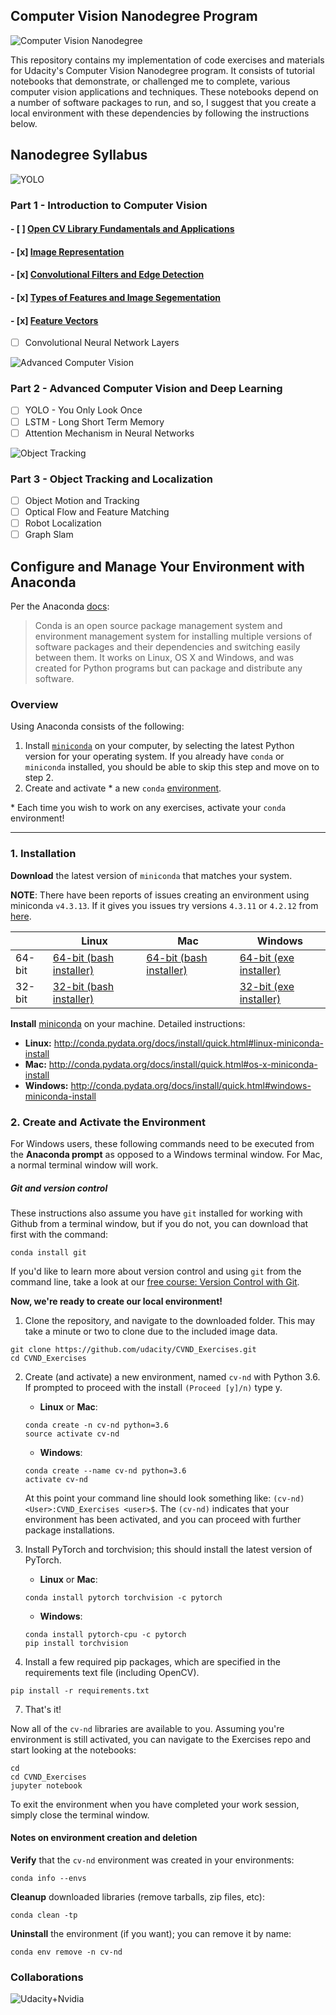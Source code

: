 ## Computer Vision Nanodegree Program
![Computer Vision Nanodegree](https://images.ctfassets.net/2y9b3o528xhq/s0S62tcq7sXKhmKGSpycr/fb972c1ca3725605b33105fcaf1fd310/nd891_open_graph.jpg)

This repository contains my implementation of code exercises and materials for Udacity's Computer Vision Nanodegree program. It consists of tutorial notebooks that demonstrate, or challenged me to complete, various computer vision applications and techniques. These notebooks depend on a number of software packages to run, and so, I suggest that you create a local environment with these dependencies by following the instructions below.

## Nanodegree Syllabus
![YOLO](https://miro.medium.com/max/1400/1*4yMLrBPGadgWEoBu1i2jkQ.png)
### Part 1 - Introduction to Computer Vision
#### - [ ] [Open CV Library Fundamentals and Applications](https://github.com/sourcecode369/computer-vision/tree/master/OpenCV)
#### - [x] [Image Representation](https://github.com/sourcecode369/computer-vision/tree/master/Image%20Representation)
#### -  [x] [Convolutional Filters and Edge Detection](https://github.com/sourcecode369/computer-vision/tree/master/Convolutional%20Filters%20and%20Edge%20Detection)
#### - [x] [Types of Features and Image Segementation](https://github.com/sourcecode369/computer-vision/tree/master/Edge%20Detection%20and%20Image%20Segmentation)
#### - [x] [Feature Vectors](https://github.com/sourcecode369/computer-vision/tree/master/Feature%20Vectors)
 - [ ] Convolutional Neural Network Layers

![Advanced Computer Vision](http://densepose.org/img/anno/anno1.png)
### Part 2 - Advanced Computer Vision and Deep Learning
 - [ ] YOLO - You Only Look Once
 - [ ] LSTM - Long Short Term Memory 
 - [ ] Attention Mechanism in Neural Networks

![Object Tracking](https://s3-ap-south-1.amazonaws.com/av-blog-media/wp-content/uploads/2019/03/image-segmentation.png)
### Part 3 - Object Tracking and Localization
 - [ ] Object Motion and Tracking 
 - [ ] Optical Flow and Feature Matching
 - [ ] Robot Localization
 - [ ] Graph Slam

## Configure and Manage Your Environment with Anaconda

Per the Anaconda [docs](http://conda.pydata.org/docs):

> Conda is an open source package management system and environment management system 
for installing multiple versions of software packages and their dependencies and 
switching easily between them. It works on Linux, OS X and Windows, and was created 
for Python programs but can package and distribute any software.

### Overview
Using Anaconda consists of the following:

1. Install [`miniconda`](http://conda.pydata.org/miniconda.html) on your computer, by selecting the latest Python version for your operating system. If you already have `conda` or `miniconda` installed, you should be able to skip this step and move on to step 2.
2. Create and activate * a new `conda` [environment](http://conda.pydata.org/docs/using/envs.html).

\* Each time you wish to work on any exercises, activate your `conda` environment!

---

### 1. Installation

**Download** the latest version of `miniconda` that matches your system.

**NOTE**: There have been reports of issues creating an environment using miniconda `v4.3.13`. If it gives you issues try versions `4.3.11` or `4.2.12` from [here](https://repo.continuum.io/miniconda/).

|        | Linux | Mac | Windows | 
|--------|-------|-----|---------|
| 64-bit | [64-bit (bash installer)][lin64] | [64-bit (bash installer)][mac64] | [64-bit (exe installer)][win64]
| 32-bit | [32-bit (bash installer)][lin32] |  | [32-bit (exe installer)][win32]

[win64]: https://repo.continuum.io/miniconda/Miniconda3-latest-Windows-x86_64.exe
[win32]: https://repo.continuum.io/miniconda/Miniconda3-latest-Windows-x86.exe
[mac64]: https://repo.continuum.io/miniconda/Miniconda3-latest-MacOSX-x86_64.sh
[lin64]: https://repo.continuum.io/miniconda/Miniconda3-latest-Linux-x86_64.sh
[lin32]: https://repo.continuum.io/miniconda/Miniconda3-latest-Linux-x86.sh

**Install** [miniconda](http://conda.pydata.org/miniconda.html) on your machine. Detailed instructions:

- **Linux:** http://conda.pydata.org/docs/install/quick.html#linux-miniconda-install
- **Mac:** http://conda.pydata.org/docs/install/quick.html#os-x-miniconda-install
- **Windows:** http://conda.pydata.org/docs/install/quick.html#windows-miniconda-install

### 2. Create and Activate the Environment

For Windows users, these following commands need to be executed from the **Anaconda prompt** as opposed to a Windows terminal window. For Mac, a normal terminal window will work. 

##### Git and version control
These instructions also assume you have `git` installed for working with Github from a terminal window, but if you do not, you can download that first with the command:
```
conda install git
```

If you'd like to learn more about version control and using `git` from the command line, take a look at our [free course: Version Control with Git](https://www.udacity.com/course/version-control-with-git--ud123).

**Now, we're ready to create our local environment!**

1. Clone the repository, and navigate to the downloaded folder. This may take a minute or two to clone due to the included image data.
```
git clone https://github.com/udacity/CVND_Exercises.git
cd CVND_Exercises
```

2. Create (and activate) a new environment, named `cv-nd` with Python 3.6. If prompted to proceed with the install `(Proceed [y]/n)` type y.

	- __Linux__ or __Mac__: 
	```
	conda create -n cv-nd python=3.6
	source activate cv-nd
	```
	- __Windows__: 
	```
	conda create --name cv-nd python=3.6
	activate cv-nd
	```
	
	At this point your command line should look something like: `(cv-nd) <User>:CVND_Exercises <user>$`. The `(cv-nd)` indicates that your environment has been activated, and you can proceed with further package installations.

3. Install PyTorch and torchvision; this should install the latest version of PyTorch.
	
	- __Linux__ or __Mac__: 
	```
	conda install pytorch torchvision -c pytorch 
	```
	- __Windows__: 
	```
	conda install pytorch-cpu -c pytorch
	pip install torchvision
	```

6. Install a few required pip packages, which are specified in the requirements text file (including OpenCV).
```
pip install -r requirements.txt
```

7. That's it!

Now all of the `cv-nd` libraries are available to you. Assuming you're environment is still activated, you can navigate to the Exercises repo and start looking at the notebooks:

```
cd
cd CVND_Exercises
jupyter notebook
```

To exit the environment when you have completed your work session, simply close the terminal window.


#### Notes on environment creation and deletion

**Verify** that the `cv-nd` environment was created in your environments:

```
conda info --envs
```

**Cleanup** downloaded libraries (remove tarballs, zip files, etc):

```
conda clean -tp
```

**Uninstall** the environment (if you want); you can remove it by name:

```
conda env remove -n cv-nd
```
### Collaborations
![Udacity+Nvidia](https://pbs.twimg.com/media/DcsJQuVX4AAknCf.jpg)
